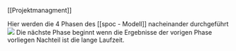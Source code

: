 [[Projektmanagment]]

Hier werden die 4 Phasen des [[spoc - Modell]] nacheinander durchgeführt
<img src="Pasted image 20230920072758.png"/>
Die nächste Phase beginnt wenn die Ergebnisse der vorigen Phase vorliegen
Nachteil ist die lange Laufzeit.